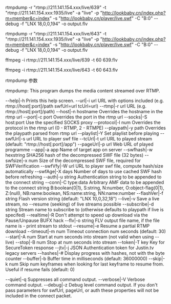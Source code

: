 rtmpdump -r "rtmp://211.141.154.xxx/live/639" -t "rtmp://211.141.154.xxx:1935/live" -a "live" -p "http://lookbaby.cn/index.php?m=member&c=index" -s "http://lookbaby.cn/player/live.swf" -C "B:0" --debug -f "LNX 18,0,0,194" -o output.flv

rtmpdump -r "rtmp://211.141.154.xxx/live/643" -t "rtmp://211.141.154.xxx:1935/live" -a "live" -p "http://lookbaby.cn/index.php?m=member&c=index" -s "http://lookbaby.cn/player/live.swf" -C "B:0" --debug -f "LNX 18,0,0,194" -o output.flv

ffmpeg -i rtmp://211.141.154.xxx/live/639 -t 60 639.flv

ffmpeg -i rtmp://211.141.154.xxx/live/643 -t 60 643.flv

rtmpdump 参数

rtmpdump: This program dumps the media content streamed over RTMP.

--help|-h               Prints this help screen.
--url|-i url            URL with options included (e.g. rtmp://host[:port]/path swfUrl=url tcUrl=url)
--rtmp|-r url           URL (e.g. rtmp://host[:port]/path)
--host|-n hostname      Overrides the hostname in the rtmp url
--port|-c port          Overrides the port in the rtmp url
--socks|-S host:port    Use the specified SOCKS proxy
--protocol|-l num       Overrides the protocol in the rtmp url (0 - RTMP, 2 - RTMPE)
--playpath|-y path      Overrides the playpath parsed from rtmp url
--playlist|-Y           Set playlist before playing
--swfUrl|-s url         URL to player swf file
--tcUrl|-t url          URL to played stream (default: "rtmp://host[:port]/app")
--pageUrl|-p url        Web URL of played programme
--app|-a app            Name of target app on server
--swfhash|-w hexstring  SHA256 hash of the decompressed SWF file (32 bytes)
--swfsize|-x num        Size of the decompressed SWF file, required for SWFVerification
--swfVfy|-W url         URL to player swf file, compute hash/size automatically
--swfAge|-X days        Number of days to use cached SWF hash before refreshing
--auth|-u string        Authentication string to be appended to the connect string
--conn|-C type:data     Arbitrary AMF data to be appended to the connect string
                        B:boolean(0|1), S:string, N:number, O:object-flag(0|1),
                        Z:(null), NB:name:boolean, NS:name:string, NN:name:number
--flashVer|-f string    Flash version string (default: "LNX 10,0,32,18")
--live|-v               Save a live stream, no --resume (seeking) of live streams possible
--subscribe|-d string   Stream name to subscribe to (otherwise defaults to playpath if live is specifed)
--realtime|-R           Don't attempt to speed up download via the Pause/Unpause BUFX hack
--flv|-o string         FLV output file name, if the file name is - print stream to stdout
--resume|-e             Resume a partial RTMP download
--timeout|-m num        Timeout connection num seconds (default: 30)
--start|-A num          Start at num seconds into stream (not valid when using --live)
--stop|-B num           Stop at num seconds into stream
--token|-T key          Key for SecureToken response
--jtv|-j JSON           Authentication token for Justin.tv legacy servers
--hashes|-#             Display progress with hashes, not with the byte counter
--buffer|-b             Buffer time in milliseconds (default: 36000000)
--skip|-k num           Skip num keyframes when looking for last keyframe to resume from. Useful if resume fails (default: 0)

--quiet|-q              Suppresses all command output.
--verbose|-V            Verbose command output.
--debug|-z              Debug level command output.
If you don't pass parameters for swfUrl, pageUrl, or auth these properties will not be included in the connect packet.